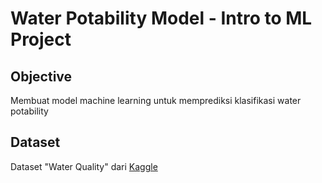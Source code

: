 # Water Potability Model - Intro to ML Project

## Objective
Membuat model machine learning untuk memprediksi klasifikasi water potability

## Dataset
Dataset "Water Quality" dari [Kaggle](https://www.kaggle.com/datasets/adityakadiwal/water-potability?datasetId=1292407&sortBy=voteCount)

